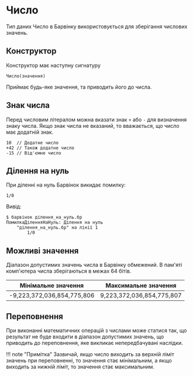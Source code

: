 # Число

Тип даних Число в Барвінку використовується для зберігання числових значень.

## Конструктор

Конструктор має наступну сигнатуру

``` periwinkle linenums="0"
Число(значення)
```
Приймає будь-яке значення, та приводить його до числа.

## Знак числа

Перед числовим літералом можна вказати знак `+` або `-` для визначення знаку числа. Якщо знак числа не вказаний, то вважається, що число має додатній знак.

``` periwinkle linenums="0"
10  // Додатне число
+42 // Також додатне число
-15 // Від'ємне число
```

## Ділення на нуль

При діленні на нуль Барвінок викидає помилку:

``` periwinkle linenums="0" title="ділення_на_нуль.бр"
1/0
```

Вивід:

``` console linenums="0"
$ барвінок ділення_на_нуль.бр
ПомилкаДіленняНаНуль: Ділення на нуль
    "ділення_на_нуль.бр" на лінії 1
        1/0
```

## Можливі значення

Діапазон допустимих значень числа в Барвінку обмежений. В пам'яті комп'ютера числа зберігаються в межах 64 бітів.

| Мінімальне значення        | Максимальне значення      |
| -------------------------- | ------------------------- |
| -9,223,372,036,854,775,806 | 9,223,372,036,854,775,807 |

## Переповнення
При виконанні математичних операцій з числами може статися так, що результат не буде входити в діапазон допустимих значень, що приводить до переповнення, яке викликає непередбачувані наслідки.

!!! note "Примітка"
    Зазвичай, якщо число виходить за верхній ліміт значень при переповненні, то значення стає мінімальним, а якщо виходить за нижній ліміт, то значення стає максимальним.
